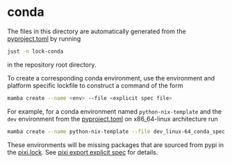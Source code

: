 # conda

The files in this directory are automatically generated from the
[pyproject.toml](../pyproject.toml) by running

```sh
just -n lock-conda
```

in the repository root directory.

To create a corresponding conda environment, use the environment and platform
specific lockfile to construct a command of the form

```sh
mamba create --name <env> --file <explicit spec file>
```

For example, for a conda environment named `python-nix-template` and the `dev` environment
from the [pyproject.toml](../pyproject.toml) on x86_64-linux architecture run

```sh
mamba create --name python-nix-template --file dev_linux-64_conda_spec.txt
```

These environments will be missing packages that are sourced from pypi in the
[pixi.lock](../pixi.lock). See [pixi export explicit
spec](https://pixi.sh/dev/reference/cli/#project-export-conda-explicit-spec) for
details.
